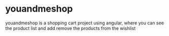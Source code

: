 # youandmeshop
youandmeshop is a shopping cart project using angular, where you can see the product list and add remove the products from the wishlist
